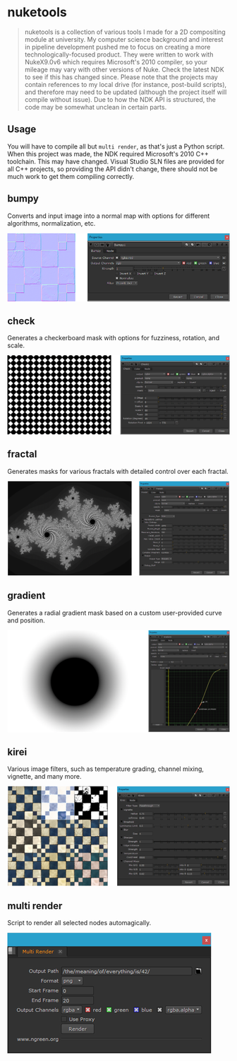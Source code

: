 # nuketools
> nuketools is a collection of various tools I made for a 2D compositing module at university. My computer science background and interest in pipeline development pushed me to focus on creating a more technologically-focused product. They were written to work with NukeX9.0v6 which requires Microsoft's 2010 compiler, so your mileage may vary with other versions of Nuke.  Check the latest NDK to see if this has changed since. Please note that the projects may contain references to my local drive (for instance, post-build scripts), and therefore may need to be updated (although the project itself will compile without issue). Due to how the NDK API is structured, the code may be somewhat unclean in certain parts.

## Usage
You will have to compile all but `multi render`, as that's just a Python script.  When this project was made, the NDK required Microsoft's 2010 C++ toolchain.  This may have changed.  Visual Studio SLN files are provided for all C++ projects, so providing the API didn't change, there should not be much work to get them compiling correctly.

## bumpy
Converts and input image into a normal map with options for different algorithms, normalization, etc.

![bumpy](https://raw.githubusercontent.com/KasumiL5x/nuketools/master/screenshots/bumpy.png)

## check
Generates a checkerboard mask with options for fuzziness, rotation, and scale.

![check](https://raw.githubusercontent.com/KasumiL5x/nuketools/master/screenshots/check.png)

## fractal
Generates masks for various fractals with detailed control over each fractal.

![check](https://raw.githubusercontent.com/KasumiL5x/nuketools/master/screenshots/fractal.png)

## gradient
Generates a radial gradient mask based on a custom user-provided curve and position.

![check](https://raw.githubusercontent.com/KasumiL5x/nuketools/master/screenshots/gradient.png)

## kirei
Various image filters, such as temperature grading, channel mixing, vignette, and many more.

![check](https://raw.githubusercontent.com/KasumiL5x/nuketools/master/screenshots/kirei.png)

## multi render
Script to render all selected nodes automagically.

![check](https://raw.githubusercontent.com/KasumiL5x/nuketools/master/screenshots/multirender.png)